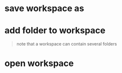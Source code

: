 # save workspace as
# add folder to workspace
> note that a workspace can contain several folders
# open workspace
